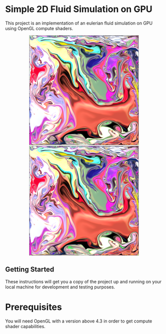 # Simple 2D Fluid Simulation on GPU

This project is an implementation of an eulerian fluid simulation on GPU using OpenGL compute shaders.

<p align="center">
  <img width="350" height="350" src="images/simple_fluid.png">
  <img width="350" height="350" src="images/splats.png">
</p>

## Getting Started
These instructions will get you a copy of the project up and running on your local machine for development and testing purposes.

# Prerequisites
You will need OpenGL with a version above 4.3 in order to get compute shader capabilities.

